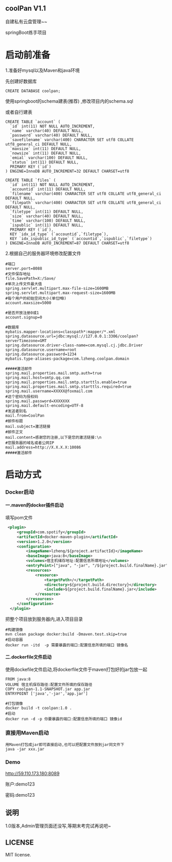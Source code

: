 ## coolPan  V1.1
   自建私有云盘管理~~

  springBoot练手项目



# 启动前准备

1.准备好mysql以及Maven和java环境

先创建好数据库

```mysql
CREATE DATABASE coolpan;
```

使用springboot的schema建表(推荐)  ,修改项目内的schema.sql

或者自行建表

```mysql
CREATE TABLE `account` (
  `id` int(11) NOT NULL AUTO_INCREMENT,
  `name` varchar(40) DEFAULT NULL,
  `password` varchar(40) DEFAULT NULL,
  `savefilename` varchar(400) CHARACTER SET utf8 COLLATE utf8_general_ci DEFAULT NULL,
  `maxsize` int(11) DEFAULT NULL,
  `nowsize` int(11) DEFAULT NULL,
  `emial` varchar(100) DEFAULT NULL,
  `status` int(11) DEFAULT NULL,
  PRIMARY KEY (`id`)
) ENGINE=InnoDB AUTO_INCREMENT=32 DEFAULT CHARSET=utf8

CREATE TABLE `files` (
  `id` int(11) NOT NULL AUTO_INCREMENT,
  `accountid` int(11) DEFAULT NULL,
  `filename` varchar(400) CHARACTER SET utf8 COLLATE utf8_general_ci DEFAULT NULL,
  `filepath` varchar(400) CHARACTER SET utf8 COLLATE utf8_general_ci DEFAULT NULL,
  `filetype` int(11) DEFAULT NULL,
  `size` varchar(40) DEFAULT NULL,
  `time` varchar(100) DEFAULT NULL,
  `ispublic` int(11) DEFAULT NULL,
  PRIMARY KEY (`id`),
  KEY `idx_id_type` (`accountid`,`filetype`),
  KEY `idx_ispublic_id_type` (`accountid`,`ispublic`,`filetype`)
) ENGINE=InnoDB AUTO_INCREMENT=87 DEFAULT CHARSET=utf8
```



2.根据自己的服务器环境修改配置文件

```properties
#端口
server.port=8088
#文件保存地址
file.SavePath=X:/Save/  
#单次上传文件最大值
spring.servlet.multipart.max-file-size=1600MB
spring.servlet.multipart.max-request-size=1600MB
#每个用户的初始空间大小(单位MB)
account.maxsize=5000

#是否开放注册0或1
account.signup=0    

#数据库
mybatis.mapper-locations=classpath*:mapper/*.xml
spring.datasource.url=jdbc:mysql://127.0.0.1:3306/coolpan?serverTimezone=GMT
spring.datasource.driver-class-name=com.mysql.cj.jdbc.Driver
spring.datasource.username=root
spring.datasource.password=1234
mybatis.type-aliases-package=com.lzheng.coolpan.domain

#####激活邮件
spring.mail.properties.mail.smtp.auth=true
spring.mail.host=smtp.qq.com
spring.mail.properties.mail.smtp.starttls.enable=true
spring.mail.properties.mail.smtp.starttls.required=true
spring.mail.username=XXXXX@foxmail.com
#这个密码为授权码
spring.mail.password=XXXXXXX
spring.mail.default-encoding=UTF-8
#发送者别名
mail.from=CoolPan
#邮件标题
mail.subject=激活链接
#邮件正文
mail.content=感谢您的注册,以下是您的激活链接:\n
#您服务器的域名或者公网IP
mail.address=http://X.X.X.X:10086
#####激活邮件
```



# 启动方式

### Docker启动

#### 一.maven的docker插件启动

填写pom文件

```xml
 <plugin>
     <groupId>com.spotify</groupId>
     <artifactId>docker-maven-plugin</artifactId>
     <version>1.2.0</version>
     <configuration>
         <imageName>lzheng/${project.artifactId}</imageName>
         <baseImage>java:8</baseImage>
         <volumes>宿主机储存地址:配置信息所填地址</volumes>
         <entryPoint>["java", "-jar", "/${project.build.finalName}.jar"]</entryPoint>
         <resources>
             <resource>
                 <targetPath>/</targetPath>
                 <directory>${project.build.directory}</directory>
                 <include>${project.build.finalName}.jar</include>
             </resource>
         </resources>
     </configuration>
  </plugin>
```

把整个项目放到服务器内,进入项目目录

```shell
#构建镜像
mvn clean package docker:build -Dmaven.test.skip=true
#启动容器
docker run -itd  -p 需要暴露的端口:配置信息所填的端口 镜像名
```



#### 二.dockerfile文件启动

使用dockefile文件启动,将dockerfile文件于maven打包好的jar包放一起

```
FROM java:8
VOLUME 宿主机保存路径:配置文件所填的保存路径
COPY coolpan-1.1-SNAPSHOT.jar app.jar
ENTRYPOINT ['java','-jar','app.jar']
```

```
#打包镜像
docker build -t coolpan:1.0 .
#启动
docker run -d -p 你要暴露的端口:配置信息所填的端口 镜像id
```



### 直接用Maven启动

```
用Maven打包成jar即可直接启动,也可以把配置文件放到jar同文件下
java -jar xxx.jar
```

### Demo

http://59.110.173.180:8089

账户:demo123

密码:demo123











## 说明

1.0版本,Admin管理页面还没写,等期末考完试再说吧~





## LICENSE
MIT license.



